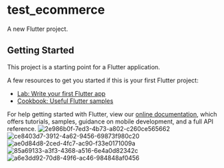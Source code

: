 # test_ecommerce

A new Flutter project.

## Getting Started

This project is a starting point for a Flutter application.

A few resources to get you started if this is your first Flutter project:

- [Lab: Write your first Flutter app](https://flutter.dev/docs/get-started/codelab)
- [Cookbook: Useful Flutter samples](https://flutter.dev/docs/cookbook)

For help getting started with Flutter, view our
[online documentation](https://flutter.dev/docs), which offers tutorials,
samples, guidance on mobile development, and a full API reference.
![2e986b0f-7ed3-4b73-a802-c260ce565662](https://user-images.githubusercontent.com/71665310/131394710-d6dd9f00-8341-4a15-9e58-4880f9802c87.jpg)
![ce8403d7-3912-4a62-9456-69873f980c20](https://user-images.githubusercontent.com/71665310/131394714-def86499-e992-4b2c-96e4-1f75cb0f208c.jpg)
![ae0d84d8-2ced-4fc7-ac90-f33e0171009a](https://user-images.githubusercontent.com/71665310/131394718-a9eb66e0-9c8f-4e73-84da-6ad4f5b28c82.jpg)
![85a69133-a3f3-4368-a516-6e4a0d82342c](https://user-images.githubusercontent.com/71665310/131394721-d275be6e-18cb-4c7e-b649-d9c2fa8d786a.jpg)
![a6e3dd92-70d8-49f6-ac46-984848af0456](https://user-images.githubusercontent.com/71665310/131394727-4017b72f-07a8-4037-a326-77758fa49f18.jpg)

